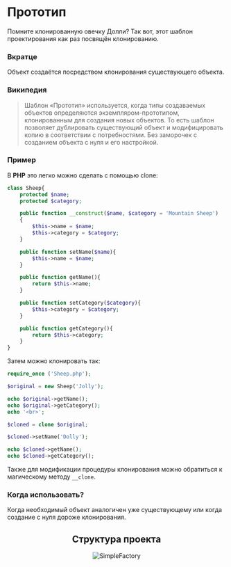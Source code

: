 # Прототип
Помните клонированную овечку Долли? Так вот, этот шаблон проектирования как раз посвящён клонированию.
<h3><strong>Вкратце</strong></h3>
Объект создаётся посредством клонирования существующего объекта.
<h3><strong>Википедия</strong></h3>

>Шаблон «Прототип» используется, когда типы создаваемых объектов определяются экземпляром-прототипом, клонированным для создания новых объектов.
То есть шаблон позволяет дублировать существующий объект и модифицировать копию в соответствии с потребностями. Без заморочек с созданием объекта с нуля и его настройкой.

<h3><strong>Пример</strong></h3>

В **PHP** это легко можно сделать с помощью clone:

```php
class Sheep{
    protected $name;
    protected $category;

    public function __construct($name, $category = 'Mountain Sheep')
    {
        $this->name = $name;
        $this->category = $category;
    }

    public function setName($name){
        $this->name = $name;
    }

    public function getName(){
        return $this->name;
    }

    public function setCategory($category){
        $this->category = $category;
    }

    public function getCategory(){
        return $this->category;
    }
}
```
Затем можно клонировать так:
```php
require_once ('Sheep.php');

$original = new Sheep('Jolly');

echo $original->getName();
echo $original->getCategory();
echo '<br>';

$cloned = clone $original;

$cloned->setName('Dolly');

echo $cloned->getName();
echo $cloned->getCategory();
```
Также для модификации процедуры клонирования можно обратиться к магическому методу `__clone`.
<h3><strong>Когда использовать?</strong></h3>
Когда необходимый объект аналогичен уже существующему или когда создание с нуля дороже клонирования.
<div align="center">
    <h2> Структура проекта </h2>
    <img src="https://sun9-77.userapi.com/impg/tIbJMdsFaXYscrMzQIiQW09Qda_xIzFswoH4wA/Q80r8W_KBSo.jpg?size=456x307&quality=96&sign=3dd9e848763224b42b4f7781d787eec9&type=album" alt="SimpleFactory">
</div>